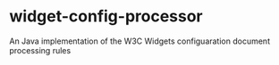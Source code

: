 # widget-config-processor
An Java implementation of the W3C Widgets configuaration document processing rules
